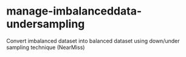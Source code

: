 # manage-imbalanceddata-undersampling
Convert imbalanced dataset into balanced dataset using down/under sampling technique (NearMiss)

